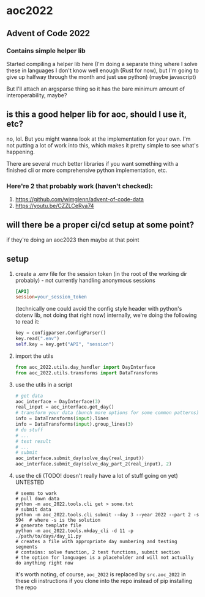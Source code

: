 # aoc2022

## Advent of Code 2022

### Contains simple helper lib

Started compiling a helper lib here (I'm doing a separate thing where I solve these in languages I don't know well enough (Rust for now), but I'm going to give up halfway through the month and just use python)
(maybe javascript)

But I'll attach an argsparse thing so it has the bare minimum amount of interoperability, maybe?

## is this a good helper lib for aoc, should I use it, etc?

no, lol. But you might wanna look at the implementation for your own. I'm not putting a lot of work into this, which makes it pretty simple to see what's happening.

There are several much better libraries if you want something with a finished cli or more comprehensive python implementation, etc.

### Here're 2 that probably work (haven't checked):

1. https://github.com/wimglenn/advent-of-code-data
1. https://youtu.be/CZZLCeRya74

## will there be a proper ci/cd setup at some point?

if they're doing an aoc2023 then maybe at that point

## setup

1. create a .env file for the session token (in the root of the working dir probably) - not currently handling anonymous sessions
   ```.ini
   [API]
   session=your_session_token
   ```
   (technically one could avoid the config style header with python's dotenv lib, not doing that right now)
   internally, we're doing the following to read it:
   ```python
   key = configparser.ConfigParser()
   key.read(".env")
   self.key = key.get("API", "session")
   ```
1. import the utils
   ```python
   from aoc_2022.utils.day_handler import DayInterface
   from aoc_2022.utils.transforms import DataTransforms
   ```
1. use the utils in a script
   ```python
   # get data
   aoc_interface = DayInterface(3)
   real_input = aoc_interface.get_day()
   # transform your data (bunch more options for some common patterns)
   info = DataTransforms(input).lines
   info = DataTransforms(input).group_lines(3)
   # do stuff
   # ...
   # test result
   # ...
   # submit
   aoc_interface.submit_day(solve_day(real_input))
   aoc_interface.submit_day(solve_day_part_2(real_input), 2)
   ```
1. use the cli (TODO! doesn't really have a lot of stuff going on yet)
   UNTESTED
   ```shell
   # seems to work
   # pull down data
   python -m aoc_2022.tools.cli get > some.txt
   # submit data
   python -m aoc_2022.tools.cli submit --day 3 --year 2022 --part 2 -s 594  # where -s is the solution
   # generate template file
   python -m aoc_2022.tools.mkday_cli -d 11 -p ./path/to/days/day_11.py
   # creates a file with appropriate day numbering and testing segments
   # contains: solve function, 2 test functions, submit section
   # the option for languages is a placeholder and will not actually do anything right now
   ```
   it's worth noting, of course, `aoc_2022` is replaced by `src.aoc_2022` in these cli instructions if you clone into the repo instead of pip installing the repo
